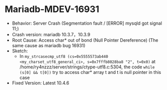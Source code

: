 # Mariadb-MDEV-16931
- Behavior: Server Crash (Segmentation fault / [ERROR] mysqld got signal 11;)
- Crash version: mariadb 10.3.7，10.3.9
- Root Cause: Access char* out of bond (Null Pointer Dereference) (The same cause as mariadb bug 16931)
- Sketch:
    * In ```my_strcasecmp_utf8 (cs=0x5555573ab440 <my_charset_utf8_general_ci>, s=0x7fffb8028ba8 "2", t=0x0)``` at /home/ry4nzzz/server/strings/ctype-utf8.c:5304, the code ```while (s[0] && t[0])``` try to access char* array t and t is null pointer in this case
- Fixed Version: Latest 10.4.6